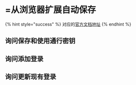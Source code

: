 # =从浏览器扩展自动保存

{% hint style="success" %}
对应的[官方文档地址](https://bitwarden.com/help/autosave-from-browser-extensions/)
{% endhint %}

## 询问保存和使用通行密钥 <a href="#ask-to-save-and-use-passkeys" id="ask-to-save-and-use-passkeys"></a>

## 询问添加登录 <a href="#ask-to-add-login" id="ask-to-add-login"></a>

## 询问更新现有登录 <a href="#ask-to-update-existing-login" id="ask-to-update-existing-login"></a>
